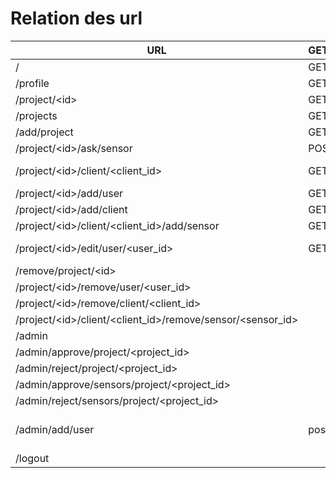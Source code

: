# Relation des url

URL | GET/POST | HTML | Est redirigé de | Fonction
----|----------|------|-----------------|---------
/   | GET      | index.html
/profile        | GET/POST  | profile.html  | /profile
/project/\<id>  | GET       | project.html  | /ADD/PROJECT
/projects       | GET       | projects.html |
/add/project    | GET/POST  | projects.html |
/project/\<id>/ask/sensor                       | POST      | /               |                           | ask_sensor(id)
/project/\<id>/client/\<client_id>              | GET       |                 | /project/<id>/client/<client_id>/add/sensor | client_show(id, client_id)
/project/\<id>/add/user                         | GET/POST  | addUser.html    |                           | project_add_user(id)
/project/\<id>/add/client                       | GET/POST  |                 | /project/\<id>/add/clien  | project_add_client(id)
/project/\<id>/client/\<client_id>/add/sensor   | GET/POST  | addSensor.html  |
/project/\<id>/edit/user/\<user_id>             | GET/POST  |                 | /project/\<id>/add/user /project/\<id>/edit/user/\<user_id> |  project_edit_user(id, user_id)
/remove/project/\<id>                           |           |                 |                           |
/project/\<id>/remove/user/\<user_id>     | | |
/project/\<id>/remove/client/\<client_id> | | |
/project/\<id>/client/\<client_id>/remove/sensor/<sensor_id> | | |
/admin  | | |
/admin/approve/project/\<project_id> | | |
/admin/reject/project/\<project_id>  | | |
/admin/approve/sensors/project/\<project_id> | | |
/admin/reject/sensors/project/\<project_id>  | | |
/admin/add/user  | post | | | ajoute un utilisateur (dans admin.html)(todo backend)
/logout | | |
